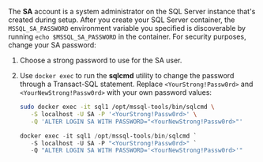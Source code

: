 The **SA** account is a system administrator on the SQL Server instance that's created during setup. After you create your SQL Server container, the `MSSQL_SA_PASSWORD` environment variable you specified is discoverable by running `echo $MSSQL_SA_PASSWORD` in the container. For security purposes, change your SA password:

1. Choose a strong password to use for the SA user.

1. Use `docker exec` to run the **sqlcmd** utility to change the password through a Transact-SQL statement. Replace `<YourStrong!Passw0rd>` and `<YourNewStrong!Passw0rd>` with your own password values:

   ```bash
   sudo docker exec -it sql1 /opt/mssql-tools/bin/sqlcmd \
      -S localhost -U SA -P '<YourStrong!Passw0rd>' \
      -Q 'ALTER LOGIN SA WITH PASSWORD="<YourNewStrong!Passw0rd>"'
   ```

   ```PowerShell
   docker exec -it sql1 /opt/mssql-tools/bin/sqlcmd `
      -S localhost -U SA -P "<YourStrong!Passw0rd>" `
      -Q "ALTER LOGIN SA WITH PASSWORD='<YourNewStrong!Passw0rd>'"
   ```
